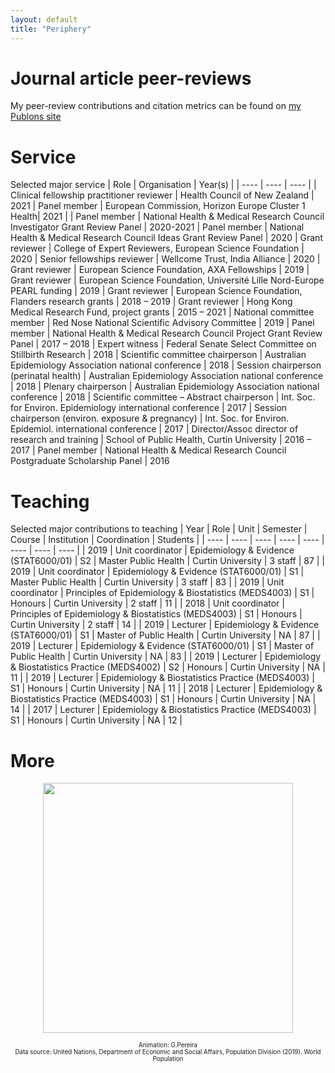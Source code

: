 ```yaml
---
layout: default
title: "Periphery"
---
```

# Journal article peer-reviews
My peer-review contributions and citation metrics can be found on [my Publons site](https://publons.com/researcher/1287244/gavin-pereira/)
 
# Service
Selected major service 
| Role | Organisation | Year(s) |
| ---- | ---- | ---- |
| Clinical fellowship practitioner reviewer | Health Council of New Zealand |		2021
| Panel member | European Commission, Horizon Europe Cluster 1 Health|	2021 |
| Panel member | National Health & Medical Research Council Investigator Grant Review Panel |			2020-2021
| Panel member | National Health & Medical Research Council Ideas Grant Review Panel |	2020
| Grant reviewer | College of Expert Reviewers, European Science Foundation |		2020
| Senior fellowships reviewer | Wellcome Trust, India Alliance |				2020
| Grant reviewer | European Science Foundation, AXA Fellowships |	2019
| Grant reviewer | European Science Foundation, Université Lille Nord-Europe PEARL funding |		2019
| Grant reviewer | European Science Foundation, Flanders research grants |			2018 – 2019
| Grant reviewer | Hong Kong Medical Research Fund, project grants |			2015 – 2021
| National committee member | Red Nose National Scientific Advisory Committee |	2019
| Panel member | National Health & Medical Research Council Project Grant Review Panel |	2017 – 2018
| Expert witness | Federal Senate Select Committee on Stillbirth Research |		2018
| Scientific committee chairperson | Australian Epidemiology Association national conference | 2018
| Session chairperson (perinatal health) | Australian Epidemiology Association national conference |			2018
| Plenary chairperson | Australian Epidemiology Association national conference			 |		2018
| Scientific committee – Abstract chairperson | Int. Soc. for Environ. Epidemiology international conference  | 	2017
| Session chairperson (environ. exposure & pregnancy) | Int. Soc. for Environ. Epidemiol. international conference |	2017
| Director/Assoc director of research and training | School of Public Health, Curtin University |		2016 – 2017
| Panel member | National Health & Medical Research Council Postgraduate Scholarship Panel |		2016

# Teaching
Selected major contributions to teaching
| Year | Role | Unit | Semester | Course | Institution | Coordination | Students |
| ---- | ---- | ---- | ---- | ---- | ---- | ---- | ---- |
| 2019 |	Unit coordinator | Epidemiology & Evidence (STAT6000/01) | S2 | Master Public Health | Curtin University | 3 staff  | 87  |
| 2019 |	Unit coordinator | Epidemiology & Evidence (STAT6000/01) | S1 | Master Public Health | Curtin University | 3 staff  | 83   |
| 2019 |	Unit coordinator | Principles of Epidemiology & Biostatistics (MEDS4003) | S1 | Honours | Curtin University | 2 staff  | 11  |
| 2018	| Unit coordinator | Principles of Epidemiology & Biostatistics (MEDS4003) | S1 | Honours | Curtin University | 2 staff  | 14  |
| 2019 |	Lecturer | Epidemiology & Evidence (STAT6000/01) | S1 | Master of Public Health | Curtin University | NA | 87  |
| 2019 |	Lecturer | Epidemiology & Evidence (STAT6000/01) | S1 | Master of Public Health | Curtin University | NA |  83  |
| 2019 |	Lecturer | Epidemiology & Biostatistics Practice (MEDS4002) | S2 | Honours | Curtin University | NA |  11  |
| 2019 |	Lecturer | Epidemiology & Biostatistics Practice (MEDS4003) | S1 | Honours | Curtin University | NA |  11  |
| 2018 |	Lecturer | Epidemiology & Biostatistics Practice (MEDS4003) | S1 | Honours | Curtin University | NA |  14  |
| 2017 |	Lecturer | Epidemiology & Biostatistics Practice (MEDS4003) | S1 | Honours | Curtin University | NA |  12  |

# More


<p align="center">
<img src="https://gavinfpereira.github.io/assets/childmortality.gif" width="400" height="400" /> 
</p>
<p align="center">
<sub><sup>Animation: G.Pereira<br>Data source: United Nations, Department of Economic and Social Affairs, Population Division (2019). World Population </sup></sub>
</p>
